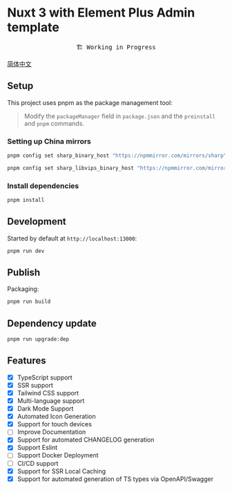 # Nuxt 3 with Element Plus Admin template

<pre align="center">
🏗 Working in Progress
</pre>

[简体中文](https://github.com/NI-Web-Infra-Team/nuxt-element-plus-admin/blob/main/README-zh_CN.md)

## Setup

This project uses pnpm as the package management tool:

> Modify the `packageManager` field in `package.json` and the `preinstall` and `pnpm` commands.

### Setting up China mirrors

```bash
pnpm config set sharp_binary_host "https://npmmirror.com/mirrors/sharp"

pnpm config set sharp_libvips_binary_host "https://npmmirror.com/mirrors/sharp-libvips"
```

### Install dependencies

```bash
pnpm install
```

## Development

Started by default at `http://localhost:13000`:

```bash
pnpm run dev
```

## Publish

Packaging:

```bash
pnpm run build
```

## Dependency update

```bash
pnpm run upgrade:dep
```

## Features

- [x] TypeScript support
- [x] SSR support
- [x] Tailwind CSS support
- [x] Multi-language support
- [x] Dark Mode Support
- [x] Automated Icon Generation
- [x] Support for touch devices
- [ ] Improve Documentation
- [x] Support for automated CHANGELOG generation
- [x] Support Eslint
- [ ] Support Docker Deployment
- [ ] CI/CD support
- [x] Support for SSR Local Caching
- [x] Support for automated generation of TS types via OpenAPI/Swagger

